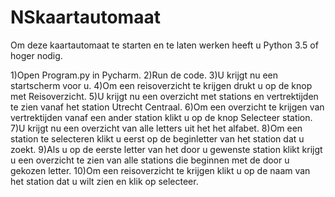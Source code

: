 # NSkaartautomaat

Om deze kaartautomaat te starten en te laten werken heeft u Python 3.5 of hoger nodig.

1)Open Program.py in Pycharm.
2)Run de code.
3)U krijgt nu een startscherm voor u.
4)Om een reisoverzicht te krijgen drukt u op de knop met Reisoverzicht.
5)U krijgt nu een overzicht met stations en vertrektijden te zien vanaf het station Utrecht Centraal.
6)Om een overzicht te krijgen van vertrektijden vanaf een ander station klikt u op de knop Selecteer station.
7)U krijgt nu een overzicht van alle letters uit het het alfabet.
8)Om een station te selecteren klikt u eerst op de beginletter van het station dat u zoekt.
9)Als u op de eerste letter van het door u gewenste station klikt krijgt u een overzicht te zien van alle stations die beginnen met de door u gekozen letter.
10)Om een reisoverzicht te krijgen klikt u op de naam van het station dat u wilt zien en klik op selecteer.
